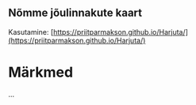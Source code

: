## Nõmme jõulinnakute kaart

Kasutamine: [https://priitparmakson.github.io/Harjuta/](https://priitparmakson.github.io/Harjuta/)

# Märkmed
...
